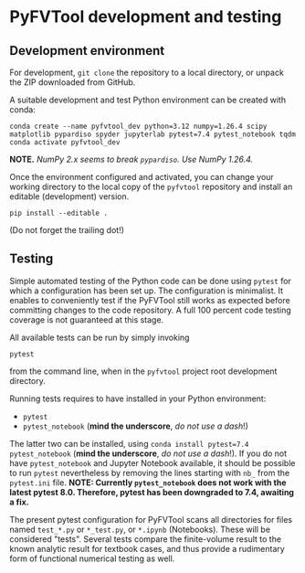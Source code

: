 # PyFVTool development and testing

## Development environment

For development, `git clone` the repository to a local directory, or unpack the ZIP downloaded from GitHub.

A suitable development and test Python environment can be created with conda:

```
conda create --name pyfvtool_dev python=3.12 numpy=1.26.4 scipy matplotlib pypardiso spyder jupyterlab pytest=7.4 pytest_notebook tqdm
conda activate pyfvtool_dev
```

**NOTE.** *NumPy 2.x seems to break `pypardiso`. Use NumPy 1.26.4.*

Once the environment configured and activated, you can change your working directory to the local copy of the `pyfvtool` repository and install an editable (development) version.

```
pip install --editable .
```

(Do not forget the trailing dot!)


## Testing

Simple automated testing of the Python code can be done using `pytest` for which a configuration has been set up. The configuration is minimalist. It enables to conveniently test if the PyFVTool still works as expected before committing changes to the code repository. A full 100 percent code testing coverage is not guaranteed at this stage. 

All available tests can be run by simply invoking

```   
pytest
```  

from the command line, when in the `pyfvtool` project root development directory.

Running tests requires to have installed in your Python environment:
- `pytest`
- `pytest_notebook` (**mind the underscore**, *do not use a dash*!)

The latter two can be installed, using `conda install pytest=7.4 pytest_notebook` (**mind the underscore**, *do not use a dash*!). If you do not have `pytest_notebook` and Jupyter Notebook available, it should be possible to run `pytest` nevertheless by removing the lines starting with `nb_` from the `pytest.ini` file. **NOTE: Currently `pytest_notebook` does not work with the latest pytest 8.0. Therefore, pytest has been downgraded to 7.4, awaiting a fix.**

The present pytest configuration for PyFVTool scans all directories for files named `test_*.py` or `*_test.py`, or `*.ipynb` (Notebooks). These will be considered "tests". Several tests compare the finite-volume result to the known analytic result for textbook cases, and thus provide a rudimentary form of functional numerical testing as well.
